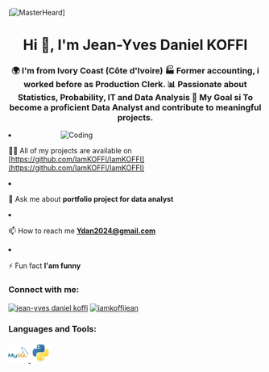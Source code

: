 [![MasterHeard](https://1.bp.blogspot.com/-7A4WynwLsMw/XbBpCXG8fHI/AAAAAAAAMt4/uOa1bpLskYgrwGbllhSu2SDj_Mig8SXJQCLcBGAsYHQ/s1600/2000_600px.gif)]
<h1 align="center">Hi 👋, I'm Jean-Yves Daniel KOFFI</h1>
<h3 align="center">🌍 I'm from Ivory Coast (Côte d'Ivoire) 🏭 Former accounting, i worked before as Production Clerk. 📊 Passionate about Statistics, Probability, IT and Data Analysis 🎯 My Goal si To become a proficient Data Analyst and contribute to meaningful projects.</h3>
<img align="right" alt="Coding" width='400" src="https://img.freepik.com/vector-gratis/estudiante-sentado-escritorio_89224-5156.jpg?size=626&ext=jpg">

- 🌱 I’m currently learning **Google Advanced Data Analytics Certificat Professionnel**

- 📚 Currently Skills **Descriptive Statistics: Understanding data through summary measures and visualization Probability: Calculating the likelihood of events and understanding random variables Sampling: Designing and implementing effective sampling methods for data collection Confidence Intervals: Estimating population parameters with a degree of certainty**

- 🤝 I’m looking for help with **💡 I'm open to collaborations and learning from the community**

- 👨‍💻 All of my projects are available on [https://github.com/IamKOFFI/IamKOFFI](https://github.com/IamKOFFI/IamKOFFI)

- 💬 Ask me about **portfolio project for data analyst**

- 📫 How to reach me **Ydan2024@gmail.com**

- ⚡ Fun fact **I'am funny**

<h3 align="left">Connect with me:</h3>
<p align="left">
<a href="https://linkedin.com/in/jean-yves daniel koffi" target="blank"><img align="center" src="https://raw.githubusercontent.com/rahuldkjain/github-profile-readme-generator/master/src/images/icons/Social/linked-in-alt.svg" alt="jean-yves daniel koffi" height="30" width="40" /></a>
<a href="https://instagram.com/iamkoffijean" target="blank"><img align="center" src="https://raw.githubusercontent.com/rahuldkjain/github-profile-readme-generator/master/src/images/icons/Social/instagram.svg" alt="iamkoffijean" height="30" width="40" /></a>
</p>

<h3 align="left">Languages and Tools:</h3>
<p align="left"> <a href="https://www.mysql.com/" target="_blank" rel="noreferrer"> <img src="https://raw.githubusercontent.com/devicons/devicon/master/icons/mysql/mysql-original-wordmark.svg" alt="mysql" width="40" height="40"/> </a> <a href="https://www.python.org" target="_blank" rel="noreferrer"> <img src="https://raw.githubusercontent.com/devicons/devicon/master/icons/python/python-original.svg" alt="python" width="40" height="40"/> </a> </p>

